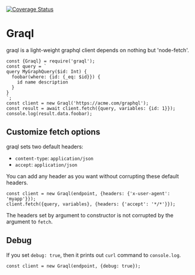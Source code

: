 [![Coverage Status](https://coveralls.io/repos/github/nohmad/graql/badge.svg?branch=master)](https://coveralls.io/github/nohmad/graql?branch=master)

# Graql

graql is a light-weight graphql client depends on nothing but 'node-fetch'.

```
const {Graql} = require('graql');
const query = `
query MyGraphQuery($id: Int) {
  foobar(where: {id: {_eq: $id}}) {
    id name description
  }
}
`;
const client = new Graql('https://acme.com/graphql');
const result = await client.fetch({query, variables: {id: 1}});
console.log(result.data.foobar);
```

## Customize fetch options

graql sets two default headers:

  * `content-type`: `application/json`
  * `accept`: `application/json`

You can add any header as you want without corrupting these default headers.

```
const client = new Graql(endpoint, {headers: {'x-user-agent': 'myapp'}});
client.fetch({query, variables}, {headers: {'accept': '*/*'}});
```

The headers set by argument to constructor is not corrupted by the argument to `fetch`.

## Debug

If you set `debug: true`, then it prints out `curl` command to `console.log`.

```
const client = new Graql(endpoint, {debug: true});
```